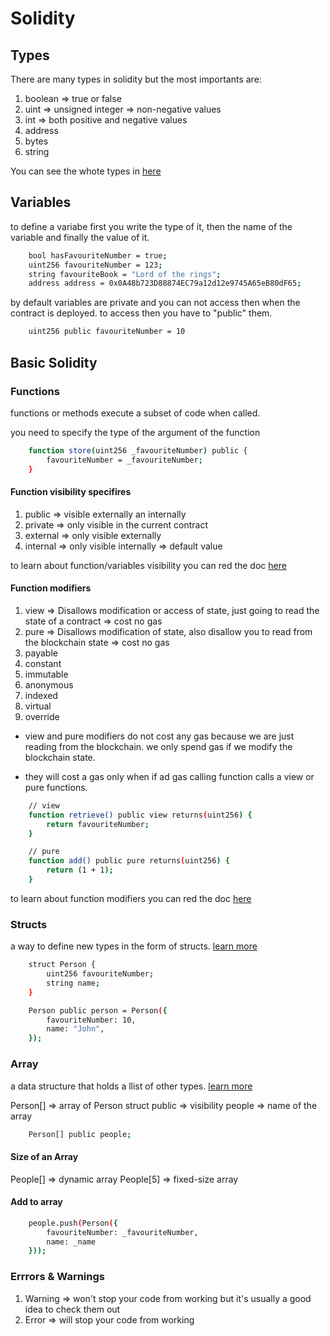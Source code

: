 # Solidity

## Types

There are many types in solidity but the most importants are:

1. boolean => true or false
2. uint => unsigned integer => non-negative values
3. int => both positive and negative values
4. address
5. bytes
6. string

You can see the whote types in [here](https://docs.soliditylang.org/en/v0.8.26/types.html)

## Variables

to define a variabe first you write the type of it, then the name of the variable and finally the value of it.

```bash
    bool hasFavouriteNumber = true;
    uint256 favouriteNumber = 123;
    string favouriteBook = "Lord of the rings";
    address address = 0x0A48b723D88874EC79a12d12e9745A65eB80dF65;
```

by default variables are private and you can not access then when the contract is deployed. to access then you have to "public" them.

```bash
    uint256 public favouriteNumber = 10
```

## Basic Solidity

### Functions

functions or methods execute a subset of code when called.

you need to specify the type of the argument of the function

```bash
    function store(uint256 _favouriteNumber) public {
        favouriteNumber = _favouriteNumber;
    }
```

#### Function visibility specifires

1. public => visible externally an internally
2. private => only visible in the current contract
3. external => only visible externally
4. internal => only visible internally => default value

to learn about function/variables visibility you can red the doc [here](https://docs.soliditylang.org/en/v0.8.26/cheatsheet.html#function-visibility-specifiers)

#### Function modifiers

1. view => Disallows modification or access of state, just going to read the state of a contract => cost no gas
2. pure => Disallows modification of state, also disallow you to read from the blockchain state => cost no gas
3. payable
4. constant
5. immutable
6. anonymous
7. indexed
8. virtual
9. override

-   view and pure modifiers do not cost any gas because we are just reading from the blockchain. we only spend gas if we modify the blockchain state.

-   they will cost a gas only when if ad gas calling function calls a view or pure functions.

```bash
    // view
    function retrieve() public view returns(uint256) {
        return favouriteNumber;
    }

    // pure
    function add() public pure returns(uint256) {
        return (1 + 1);
    }
```

to learn about function modifiers you can red the doc [here](https://docs.soliditylang.org/en/v0.8.26/cheatsheet.html#modifiers)

### Structs

a way to define new types in the form of structs. [learn more](https://docs.soliditylang.org/en/v0.8.26/types.html#structs)

```bash
    struct Person {
        uint256 favouriteNumber;
        string name;
    }

    Person public person = Person({
        favouriteNumber: 10,
        name: "John",
    });
```

### Array

a data structure that holds a llist of other types. [learn more](https://docs.soliditylang.org/en/v0.8.26/types.html#arrays)

Person[] => array of Person struct
public => visibility
people => name of the array

```bash
    Person[] public people;
```

#### Size of an Array

People[] => dynamic array
People[5] => fixed-size array

#### Add to array

```bash
    people.push(Person({
        favouriteNumber: _favouriteNumber,
        name: _name
    }));
```
### Errrors & Warnings

1. Warning => won't stop your code from working but it's usually a good idea to check them out
2. Error => will stop your code from working